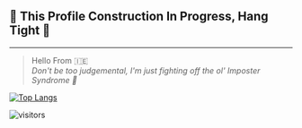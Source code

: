 ## 🚧 This Profile Construction In Progress, Hang Tight 🚧
---

> Hello From 🇮🇪  
> *Don't be too judgemental, I'm just fighting off the ol' Imposter Syndrome 🤣* 


[![Top Langs](https://github-readme-stats.vercel.app/api/top-langs/?username=Stephen2697&layout=compact)](https://github.com/anuraghazra/github-readme-stats)

 ![visitors](https://visitor-badge.glitch.me/badge?page_id=Stephen2697)

<!--
**Stephen2697/Stephen2697** is a ✨ _special_ ✨ repository because its `README.md` (this file) appears on your GitHub profile.

Here are some ideas to get you started:

- 🔭 I’m currently working on ...
- 🌱 I’m currently learning ...
- 👯 I’m looking to collaborate on ...
- 🤔 I’m looking for help with ...
- 💬 Ask me about ...
- 📫 How to reach me: ...
- 😄 Pronouns: ...
- ⚡ Fun fact: ...
-->
